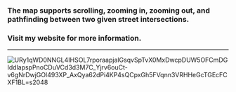 ### The map supports scrolling, zooming in, zooming out, and pathfinding between two given street intersections.
### Visit my website for more information.
________
![URy1qWD0NNGL4IHSOL7rporaapjalGsqvSpTvX0MxDwcpDUW5OFCmDGIddlapspPnoCDuVCd3d3M7C_Yjrv6ouCt-v6gNrDwjGOl493XP_AxQya62dPi4KP4sQCpxGh5FVqnn3VRHHeGcTGEcFCXF1BL=s2048](https://github.com/dl423/Interactive-Map-With-Path-Finding/assets/81783344/7530e05a-124c-476b-aa0e-7c497f117b4f)
